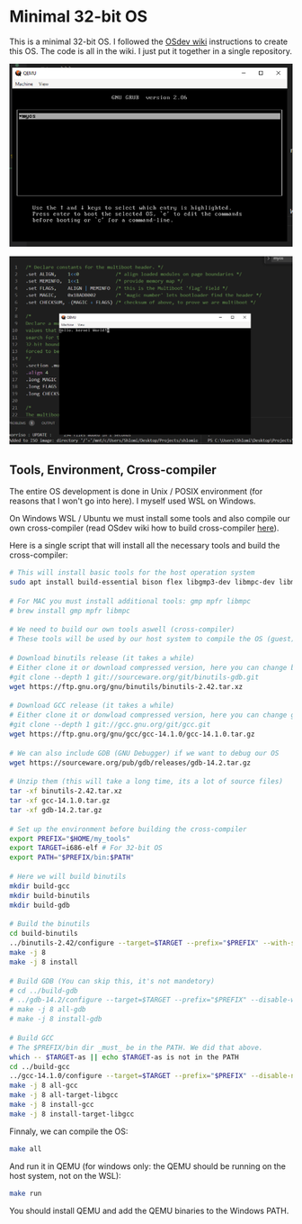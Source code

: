 # Minimal 32-bit OS

This is a minimal 32-bit OS. I followed the [OSdev wiki](https://wiki.osdev.org/Main_Page) instructions to create this OS. The code is all in the wiki. I just put it together in a single repository.

![](Screenshot%202024-05-24%20031003.png)

![](Screenshot%202024-05-24%20025810.png)

## Tools, Environment, Cross-compiler

The entire OS development is done in Unix / POSIX environment (for reasons that I won't go into here). I myself used WSL on Windows.

On Windows WSL / Ubuntu we must install some tools and also compile our own cross-compiler (read OSdev wiki how to build cross-compiler [here](https://wiki.osdev.org/GCC_Cross-Compiler#Preparing_for_the_build)).

Here is a single script that will install all the necessary tools and build the cross-compiler:

```bash
# This will install basic tools for the host operation system
sudo apt install build-essential bison flex libgmp3-dev libmpc-dev libmpfr-dev texinfo libisl-dev wget make grub-common xorriso

# For MAC you must install additional tools: gmp mpfr libmpc
# brew install gmp mpfr libmpc

# We need to build our own tools aswell (cross-compiler)
# These tools will be used by our host system to compile the OS (guest) system

# Download binutils release (it takes a while)
# Either clone it or download compressed version, here you can change binutils-2.42 to the latest version.
#git clone --depth 1 git://sourceware.org/git/binutils-gdb.git
wget https://ftp.gnu.org/gnu/binutils/binutils-2.42.tar.xz

# Download GCC release (it takes a while)
# Either clone it or donwload compressed version, here you can change gcc-14.1.0 to the latest version.
#git clone --depth 1 git://gcc.gnu.org/git/gcc.git
wget https://ftp.gnu.org/gnu/gcc/gcc-14.1.0/gcc-14.1.0.tar.gz

# We can also include GDB (GNU Debugger) if we want to debug our OS
wget https://sourceware.org/pub/gdb/releases/gdb-14.2.tar.gz

# Unzip them (this will take a long time, its a lot of source files)
tar -xf binutils-2.42.tar.xz
tar -xf gcc-14.1.0.tar.gz
tar -xf gdb-14.2.tar.gz

# Set up the environment before building the cross-compiler
export PREFIX="$HOME/my_tools"
export TARGET=i686-elf # For 32-bit OS
export PATH="$PREFIX/bin:$PATH"

# Here we will build binutils
mkdir build-gcc
mkdir build-binutils
mkdir build-gdb

# Build the binutils
cd build-binutils
../binutils-2.42/configure --target=$TARGET --prefix="$PREFIX" --with-sysroot --disable-nls --disable-werror
make -j 8 
make -j 8 install

# Build GDB (You can skip this, it's not mandetory)
# cd ../build-gdb
# ../gdb-14.2/configure --target=$TARGET --prefix="$PREFIX" --disable-werror
# make -j 8 all-gdb
# make -j 8 install-gdb

# Build GCC
# The $PREFIX/bin dir _must_ be in the PATH. We did that above.
which -- $TARGET-as || echo $TARGET-as is not in the PATH
cd ../build-gcc
../gcc-14.1.0/configure --target=$TARGET --prefix="$PREFIX" --disable-nls --enable-languages=c,c++ --without-headers
make -j 8 all-gcc
make -j 8 all-target-libgcc
make -j 8 install-gcc
make -j 8 install-target-libgcc
```

Finnaly, we can compile the OS:

```bash
make all
```

And run it in QEMU (for windows only: the QEMU should be running on the host system, not on the WSL):

```bash
make run
```

You should install QEMU and add the QEMU binaries to the Windows PATH.
